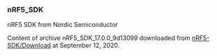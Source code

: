### nRF5_SDK

nRF5 SDK from Nordic Semiconductor

Content of archive nRF5_SDK_17.0.0_9d13099 downloaded from [nRF5-SDK/Download](https://www.nordicsemi.com/Software-and-tools/Software/nRF5-SDK/Download) at September 12, 2020.